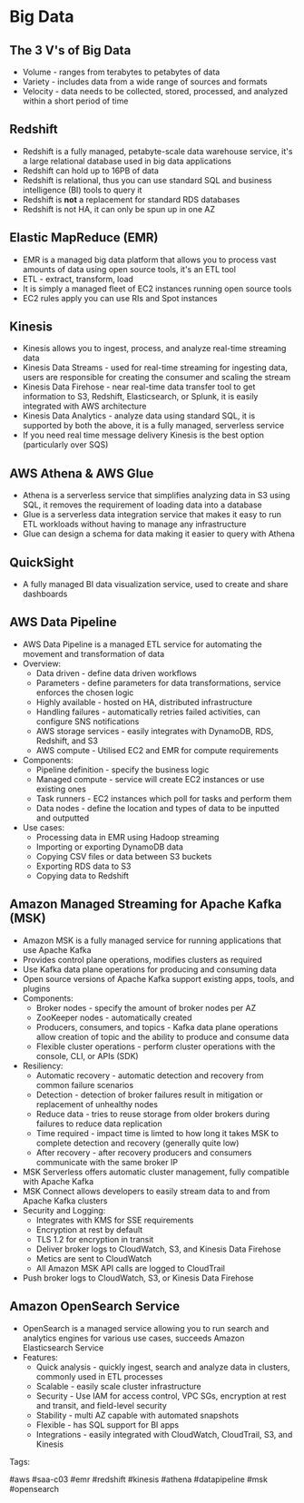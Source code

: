 # Big Data

## The 3 V's of Big Data

* Volume - ranges from terabytes to petabytes of data
* Variety - includes data from a wide range of sources and formats
* Velocity - data needs to be collected, stored, processed, and analyzed
  within a short period of time

## Redshift

* Redshift is a fully managed, petabyte-scale data warehouse service,
  it's a large relational database used in big data applications
* Redshift can hold up to 16PB of data
* Redshift is relational, thus you can use standard SQL and business
  intelligence (BI) tools to query it
* Redshift is **not** a replacement for standard RDS databases
* Redshift is not HA, it can only be spun up in one AZ

## Elastic MapReduce (EMR)

* EMR is a managed big data platform that allows you to process vast
  amounts of data using open source tools, it's an ETL tool
* ETL - extract, transform, load
* It is simply a managed fleet of EC2 instances running open source
  tools
* EC2 rules apply you can use RIs and Spot instances

## Kinesis

* Kinesis allows you to ingest, process, and analyze real-time streaming
  data
* Kinesis Data Streams - used for real-time streaming for ingesting
  data, users are responsible for creating the consumer and scaling the
  stream
* Kinesis Data Firehose - near real-time data transfer tool to get
  information to S3, Redshift, Elasticsearch, or Splunk, it is easily
  integrated with AWS architecture
* Kinesis Data Analytics - analyze data using standard SQL, it is
  supported by both the above, it is a fully managed, serverless
  service
* If you need real time message delivery Kinesis is the best option
  (particularly over SQS)

## AWS Athena & AWS Glue

* Athena is a serverless service that simplifies analyzing data in S3
  using SQL, it removes the requirement of loading data into a database
* Glue is a serverless data integration service that makes it easy to
  run ETL workloads without having to manage any infrastructure
* Glue can design a schema for data making it easier to query with
  Athena

## QuickSight

* A fully managed BI data visualization service, used to create and
  share dashboards

## AWS Data Pipeline

* AWS Data Pipeline is a managed ETL service for automating the movement
  and transformation of data
* Overview:
  * Data driven - define data driven workflows
  * Parameters - define parameters for data transformations, service
    enforces the chosen logic
  * Highly available - hosted on HA, distributed infrastructure
  * Handling failures - automatically retries failed activities, can
    configure SNS notifications
  * AWS storage services - easily integrates with DynamoDB, RDS,
    Redshift, and S3
  * AWS compute - Utilised EC2 and EMR for compute requirements
* Components:
  * Pipeline definition - specify the business logic
  * Managed compute - service will create EC2 instances or use existing
    ones
  * Task runners - EC2 instances which poll for tasks and perform them
  * Data nodes - define the location and types of data to be inputted
    and outputted
* Use cases:
  * Processing data in EMR using Hadoop streaming
  * Importing or exporting DynamoDB data
  * Copying CSV files or data between S3 buckets
  * Exporting RDS data to S3
  * Copying data to Redshift

## Amazon Managed Streaming for Apache Kafka (MSK)

* Amazon MSK is a fully managed service for running applications that
  use Apache Kafka
* Provides control plane operations, modifies clusters as required
* Use Kafka data plane operations for producing and consuming data
* Open source versions of Apache Kafka support existing apps, tools, and
  plugins
* Components:
  * Broker nodes - specify the amount of broker nodes per AZ
  * ZooKeeper nodes - automatically created
  * Producers, consumers, and topics - Kafka data plane operations allow
    creation of topic and the ability to produce and consume data
  * Flexible cluster operations - perform cluster operations with the
    console, CLI, or APIs (SDK)
* Resiliency:
  * Automatic recovery - automatic detection and recovery from common
    failure scenarios
  * Detection - detection of broker failures result in mitigation or
    replacement of unhealthy nodes
  * Reduce data - tries to reuse storage from older brokers during
    failures to reduce data replication
  * Time required - impact time is limted to how long it takes MSK to
    complete detection and recovery (generally quite low)
  * After recovery - after recovery producers and consumers communicate
    with the same broker IP
* MSK Serverless offers automatic cluster management, fully compatible
  with Apache Kafka
* MSK Connect allows developers to easily stream data to and from Apache
  Kafka clusters
* Security and Logging:
  * Integrates with KMS for SSE requirements
  * Encryption at rest by default
  * TLS 1.2 for encryption in transit
  * Deliver broker logs to CloudWatch, S3, and Kinesis Data Firehose
  * Metics are sent to CloudWatch
  * All Amazon MSK API calls are logged to CloudTrail
* Push broker logs to CloudWatch, S3, or Kinesis Data Firehose

## Amazon OpenSearch Service

* OpenSearch is a managed service allowing you to run search and
  analytics engines for various use cases, succeeds Amazon Elasticsearch
  Service
* Features:
  * Quick analysis - quickly ingest, search and analyze data in
    clusters, commonly used in ETL processes
  * Scalable - easily scale cluster infrastructure
  * Security - Use IAM for access control, VPC SGs, encryption at rest
    and transit, and field-level security
  * Stability - multi AZ capable with automated snapshots
  * Flexible - has SQL support for BI apps
  * Integrations - easily integrated with CloudWatch, CloudTrail, S3,
    and Kinesis

Tags:

  #aws #saa-c03 #emr #redshift #kinesis #athena #datapipeline #msk
  #opensearch
